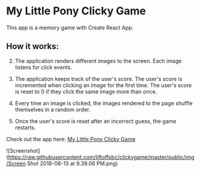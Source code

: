 # My Little Pony Clicky Game

This app is a memory game with Create React App. 

## How it works:

2. The application renders different images to the screen. Each image listens for click events.

3. The application keeps track of the user's score. The user's score is incremented when clicking an image for the first time. The user's score is reset to 0 if they click the same image more than once.

4. Every time an image is clicked, the images rendered to the page shuffle themselves in a random order.

5. Once the user's score is reset after an incorrect guess, the game restarts.

Check out the app here:
[My Little Pony Clicky Game](https://liftoffsbc.github.io/clickygame/)

![Screenshot](https://raw.githubusercontent.com/liftoffsbc/clickygame/master/public/img/Screen Shot 2018-08-13 at 9.39.06 PM.png)




